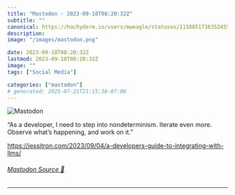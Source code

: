 ```yaml
---
title: "Mastodon - 2023-09-18T08:20:32Z"
subtitle: ""
canonical: https://hachyderm.io/users/mweagle/statuses/111085173635245549
description:
image: "/images/mastodon.png"

date: 2023-09-18T08:20:32Z
lastmod: 2023-09-18T08:20:32Z
image: ""
tags: ["Social Media"]

categories: ["mastodon"]
# generated: 2025-07-21T21:15:38-07:00
---
```

![Mastodon](/images/mastodon.png)

<p>“As a developer, I need to step into nondeterminism. Iterate even more. Observe what’s happening, and work on it.”</p><p><a href="https://jessitron.com/2023/09/04/a-developers-guide-to-integrating-with-llms/" target="_blank" rel="nofollow noopener noreferrer" translate="no"><span class="invisible">https://</span><span class="ellipsis">jessitron.com/2023/09/04/a-dev</span><span class="invisible">elopers-guide-to-integrating-with-llms/</span></a></p>


###### [Mastodon Source 🐘](https://hachyderm.io/@mweagle/111085173635245549)

___

